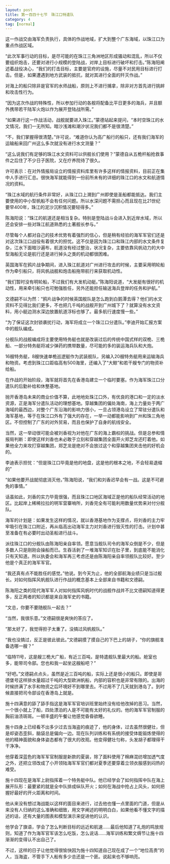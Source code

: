 ```yaml
---
layout: post
title: 第一百四十七节　珠江口特遣队
category: 4
tag: [normal]
---
```


这一作战交由海军负责执行，具体的作战地域，扩大到整个广东海域，以珠江口为重点作战区域。

“此次军事行动的目标，是尽可能的在珠江三角洲地区形成骚动和混乱，所以不仅要组织炮击，还要对进行小规模的登陆战，对岸上目标进行破坏和打击。”陈海阳阐述着战役决心，“我们的打击目标，主要是官府的设施，尽量不对民用目标进行打击。但是，如果遭遇到地方武装的抵抗，就对其进行全面的歼灭作战。”

对海上的船只除非是官军的水师战船，原则上不进行捕拿，除非对方首先进行挑衅和攻击性行为。

“因为这次作战的特殊性，所以参加行动的各舰将配备比平日更多的海兵，并且额外携带若干陆军火炮以作为展开登陆战所需。”

“如果进行这一作战活动，战舰就要进入珠江。”蒙德站起来提问，“本时空珠江的水文情况，我们一无所知。暗沙浅滩和潮汐状况我们都不是很清楚。”

“不，我们掌握得很清楚。”许可说，“难道你认为高广船行的船只，还有我们海军的运输船来回广州这么多次就没有进行水文测量？”

“这么说我们有足够的珠江水文资料可以供舰长们使用？”蒙德自从五桅杆船抢救事件之后住了不少日子医院，又在疗养院待了很久。

许可表示：在对外情报局设立的情报资料库里有许多这样的情报资料，目前正在集中人手进行汇总。很快海军就能得到一份前所未有的详细的珠江口的水文和航道情况的资料。

“珠江水域的航行条件非常好，从珠江口上溯到广州即使是圣船都能抵达。我们主要使用的中小型帆船不会有任何问题。所以水深问题不需担心而且现在比21世纪要早400年，珠江的泥沙沉积情况要轻得多。”

陈海阳说：“珠江的航道还是相当复杂。特别是登陆战斗会进入到近岸水域，所以还会安排一些对珠江航道熟悉的土著舰长参与。”

尽管每个人都对自己的技术优势有着强烈的信心，但是稍有经验的海军军官们还是对这次珠江口战役有着很大的担忧。这不仅是因为珠江口和珠江内部的水文条件复杂，江水下面暗沙遍布，航道没有经过整治，状况复杂，主要依靠风帆动力的大中型海船无论是航行还是进行掉头之类的机动都很困难。

英国海军在鸦片战争期间，进入珠江航道对广州进行攻击的时候，主要采用明轮船作为牵引船只，将风帆战舰和炮击船拖带航行来获取机动性。

“我们暂时没有明轮船，不过我们有大发机动艇。”陈海阳说道，“大发艇有很好的机动性，用来牵引船只也可勉强胜任，另外还能担任输送海兵登岸的任务和护航。”

文德嗣不以为然：“鸦片战争的时候英国舰队是怎么跑到白鹅潭去得？他们的水文资料不见得比我们更多，不也把几千吨的战舰开到广州城下了？就算没有水文资料，用小艇边测水深边放置航道浮标也够了。最多航行速度慢一些。”

“为了保证这次封锁袭扰行动，海军将成立一个珠江口分遣队。”李迪开始汇报方案中的舰队编成。

分舰队的战舰编成将主要使用特务艇也就是改装过后的传统中国式样的双桅、三桅船、一部分特务艇将减少弹药的携带数量，尽可能的多的装运海兵队和大炮。

16艘特务艇，8艘快速单桅巡逻艇作为武装舰队，另编入20艘特务艇用来运输海兵和物资。考虑到珠江口距临高有500海里，还编入了“大鲸”和若干艘专门的物资补给船。

在作战的开始阶段，海军就将首先在香港岛建立一个临时要塞。作为海军珠江口分遣队的后勤补给和休整基地。

抛开香港岛未来的商业价值不算，此地地处珠江口外，有优良的港口和一定的淡水资源，正是海军分遣队活动的理想基地。穿越集团的偏处海南，海上力量处于两广海域的最西边，对整个广东沿海的影响力很小，一旦占领港岛设立了常驻分遣队和海军基地，等于在珠江口外有了强大的存在，一举一动都能影响到广州和珠三角地区。不但控制了广东的对外贸易，而且也保护了自身的航线安全。

当然，这一举动很可能会被刘香视为对他在广东的海上霸权的挑战。但是总参和情报局判断：即使这样刘香也未必敢于立刻和穿越集团全面开火郑芝龙还盯着他。如果他全力来攻打穿越集团，郑芝龙是绝对不会放过这个和穿越集团夹击他的好机会的。

李迪表示担忧：“但是珠江口毕竟是他的地盘，这是他的根本之地，不会轻易退缩的”

“如果他要开战就彻底消灭他，”陈海阳说，“我们和刘香迟早会有一战。这是不可避免的事情。”

话虽如此，刘香的实力毕竟很强，而且珠江口地区海域正是他的船队经常活动的地区。比起岸上稀稀拉拉的明军营寨哨所，刘香完全有可能利用数量优势来对付分舰队。

海军的计划是：如果发生这样的情况，就以香港基地作为支撑点，将刘香的主力牢牢吸引在珠江口附近，再从临高出动海军主力对刘香进行毁灭性的打击。计划中甚至准备在有必要时出动圣船进行战斗。

派往珠江口的分舰队由陈海阳亲自率领。愿意当舰队司令的海军众倒是不少，但是多数人只是刚刚会操船而已。生吞活剥了一堆海军知识在肚子里，到底能不能消化只有天知道。所以执委会和海军再三考虑还是由陈海阳亲自率领舰队比较好。至少他是个真正的海军军官。

“我还真有点不能胜任的感觉。”他说。到今天为止，他的全部航海业绩只是当过舰长。对如何指挥风帆舰队进行作战的概念基本上全部来自书籍和文德嗣。

陈海阳之类的现代海军军人对如何指挥风帆时代的战舰作战并不比文德嗣知道得更多，反正两者的知识都是来自海军史的书籍。

“文总，你要不要随舰队一起去？”

“当然，我很乐意。”文德嗣很是爽快的答应了。

“那太好了，我觉得担子太重了。没搞过风帆舰队。”

“我也没搞过，反正是彼此彼此。”文德嗣摸了摸自己的下巴上的胡子，“你的旗舰准备选哪一艘？”

“临特11号，这是艘三桅大广船，有近三百吨，是特遣舰队里最大的船。舱室也多，能带司令部。您也和我一起坐这艘船吧？”

“好吧。”文德嗣点点头，虽然是近三百吨的船，实际上还是很小的船只。即使是哥德堡号这样排水量超过千吨的大型欧洲帆船，内部的容积也是非常有限的。出海的时候挤满了水手和物资之后环境好不到哪里去。不过用不了几天就到港岛了。到时候直接把司令部设在香港岛上就是。

施十四满意的舔了舔手指这是海军军官培训班里始终没有给他改掉的恶习。当然，一个很小就上了船，四处漂泊的人是不可能有太好的礼仪的。他的海军军官制服的胸前油渍斑斑。一顿丰盛的午餐让他感觉昏昏欲睡。

施十四身上已经看不出多少过去当海盗的痕迹了，他的身体，过去虽然很健壮，但是却姿态歪斜，脑袋总是偏向一边。现在队列训练和有系统的接受体能锻炼使得的他的精神面貌和身体姿态都有了很大的改观。他变得健壮匀称，头发胡子都理得干干净净。

他穿着深蓝色的海军军官制服是新款的夏装，除了面料使用了棉麻混纺增加透气度之外，还把立领改成了小开领陆海军军官们都对夏季还要穿着立领衣服感到闷热的难受。

施十四现在是海军上尉指挥着一个特务艇中队。他已经学会了如何指挥中队在海上展开队形：最要紧的就是全中队排成纵队开火；如何在海战中抢占上风头，如何把握好最好的开火距离和时间。

他从来没有想过海战能以这样的面目来进行，过去他也懂一点里面的门道，但是从来没有人归纳的这么准确和细致，用文字阐述的明明白白，如果他看不懂文字的描述的话，还有大量的图表和模型演示来促进他的认识。

他学会了旗语，学会了怎么判断目标的远近和航速……最后他知道了礼炮的鸣放规则，知道了作为海军官军该怎么吃饭，怎么说话……海军训练和繁文缛节让施十四渐渐的变得认不出自己了。

不过，这样的日子让他觉得很愉快因为施十四知道自己现在成了一个“地位高贵”的人，当海盗，不管手下人船有多少总还是一个匪。说起来也不够响亮。
